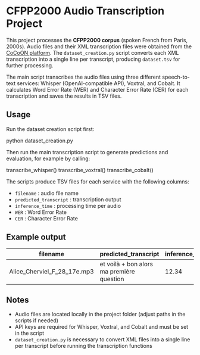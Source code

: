 # CFPP2000 Audio Transcription Project

This project processes the **CFPP2000 corpus** (spoken French from Paris, 2000s). Audio files and their XML transcription files were obtained from the [CoCoON platform](https://cocoon.huma-num.fr). The `dataset_creation.py` script converts each XML transcription into a single line per transcript, producing `dataset.tsv` for further processing.

The main script transcribes the audio files using three different speech-to-text services: Whisper (OpenAI-compatible API), Voxtral, and Cobalt. It calculates Word Error Rate (WER) and Character Error Rate (CER) for each transcription and saves the results in TSV files.

## Usage

Run the dataset creation script first:

python dataset_creation.py

Then run the main transcription script to generate predictions and evaluation, for example by calling:

transcribe_whisper()
transcribe_voxtral()
transcribe_cobalt()

The scripts produce TSV files for each service with the following columns:
- `filename` : audio file name
- `predicted_transcript` : transcription output
- `inference_time` : processing time per audio
- `WER` : Word Error Rate
- `CER` : Character Error Rate

## Example output

| filename                    | predicted_transcript                 | inference_time | WER  | CER  |
|-----------------------------|-------------------------------------|----------------|------|------|
| Alice_Cherviel_F_28_17e.mp3 | et voilà + bon alors ma première question | 12.34          | 0.05 | 0.02 |

## Notes
- Audio files are located locally in the project folder (adjust paths in the scripts if needed)
- API keys are required for Whisper, Voxtral, and Cobalt and must be set in the script
- `dataset_creation.py` is necessary to convert XML files into a single line per transcript before running the transcription functions
